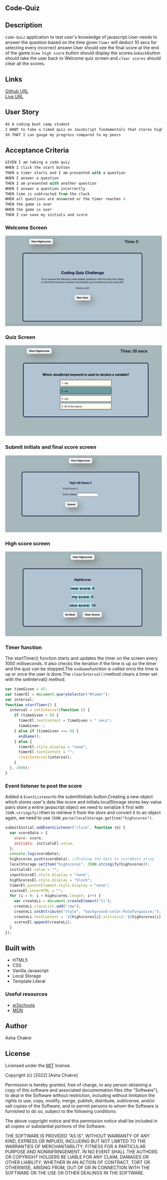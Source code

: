 ## Code-Quiz

## Description

 `Code-Quiz` application to test user's knowledge of javascript.User needs to answer the question based on the time given.`Timer` will deduct 10 secs for selecting every incorrect answer.User should see the final score at the end of the game.`View high score` button should display the scores.`Goback`button should take the user back to Welcome quiz screen and `clear scores` should clear all the scores.

## Links

[Github URL](https://github.com/ashachakre0906/Code-Quiz)<br>
[Live URL](https://ashachakre0906.github.io/Code-Quiz/)<br>

## User Story

```js
AS A coding boot camp student
I WANT to take a timed quiz on JavaScript fundamentals that stores high scores
SO THAT I can gauge my progress compared to my peers

```

## Acceptance Criteria

```js
GIVEN I am taking a code quiz
WHEN I click the start button
THEN a timer starts and I am presented with a question
WHEN I answer a question
THEN I am presented with another question
WHEN I answer a question incorrectly
THEN time is subtracted from the clock
WHEN all questions are answered or the timer reaches 0
THEN the game is over
WHEN the game is over
THEN I can save my initials and score

```

### Welcome Screen

<img src =./assets/images/screenshot1.png>

### Quiz Screen

<img src =./assets/images/screenshot2.png>

### Submit initials and final score screen

<img src =./assets/images/screenshot3.png>

### High score screen

<img src =./assets/images/screenshot4.png>

### Timer function

The startTimer() function starts and updates the timer on the screen every 1000 milliseconds. It also checks the iteration if the time is up so the timer and the quiz can be stopped.The `endGame`function is called once the time is up or once the user is done.The `clearInterval()`method clears a timer set with the setInterval() method.

```js
var timeGiven = 45;
var timerEl = document.querySelector("#timer");
var interval;
function startTimer() {
  interval = setInterval(function () {
    if (timeGiven > 0) {
      timerEl.textContent = timeGiven + " secs";
      timeGiven--;
    } else if (timeGiven === 0) {
      endGame();
    } else {
      timerEl.style.display = "none";
      timerEl.textContent = "";
      clearInterval(interval);
    }
  }, 1000);
}
```

### Event listener to post the score

Added a `EventListener`to the submitInitials button.Creating a new object which stores user's data like score and initials.localStorage stores key-value pairs store a entire javascript object we need to serialize it first with `JSON.stringify()`then to retrieve it from the store and convert it to an object again, we need to use `JSON.parse(localStorage.getItem("highscores")`.

```js
submitInitial.addEventListener("click", function (e) {
  var scoreData = {
    score: score,
    initials: initialsEl.value,
  };
  console.log(scoreData);
  highscores.push(scoreData); //Pushing the data to scoreData array
  localStorage.setItem("highscores", JSON.stringify(highscores));
  initialsEl.value = "";
  inputScoreEl.style.display = "none";
  highScoresEl.style.display = "block";
  timerEl.parentElement.style.display = "none";
  scoresEl.innerHTML = "";
  for (i = 0; i < highscores.length; i++) {
    var createLi = document.createElement("li");
    createLi.classList.add("row");
    createLi.setAttribute("style", "background-color:PaleTurquoise;");
    createLi.textContent = `${highscores[i].initials}: ${highscores[i].score}`;
    scoresEl.append(createLi);
  }
});
```

## Built with

- HTML5
- CSS
- Vanilla Javascript
- Local Storage
- Template Literal

### Useful resources

- [w3schools](https://www.w3schools.com/js/default.asp)
- [MDN](https://developer.mozilla.org/en-US/docs/Web/JavaScript/Reference/Functions)

## Author

Asha Chakre

## License

Licensed under the [MIT](https://choosealicense.com/licenses/mit/) license.

Copyright (c) [2022] [Asha Chakre]

Permission is hereby granted, free of charge, to any person obtaining a copy
of this software and associated documentation files (the "Software"), to deal
in the Software without restriction, including without limitation the rights
to use, copy, modify, merge, publish, distribute, sublicense, and/or sell
copies of the Software, and to permit persons to whom the Software is
furnished to do so, subject to the following conditions:

The above copyright notice and this permission notice shall be included in all
copies or substantial portions of the Software.

THE SOFTWARE IS PROVIDED "AS IS", WITHOUT WARRANTY OF ANY KIND, EXPRESS OR
IMPLIED, INCLUDING BUT NOT LIMITED TO THE WARRANTIES OF MERCHANTABILITY,
FITNESS FOR A PARTICULAR PURPOSE AND NONINFRINGEMENT. IN NO EVENT SHALL THE
AUTHORS OR COPYRIGHT HOLDERS BE LIABLE FOR ANY CLAIM, DAMAGES OR OTHER
LIABILITY, WHETHER IN AN ACTION OF CONTRACT, TORT OR OTHERWISE, ARISING FROM,
OUT OF OR IN CONNECTION WITH THE SOFTWARE OR THE USE OR OTHER DEALINGS IN THE
SOFTWARE.
